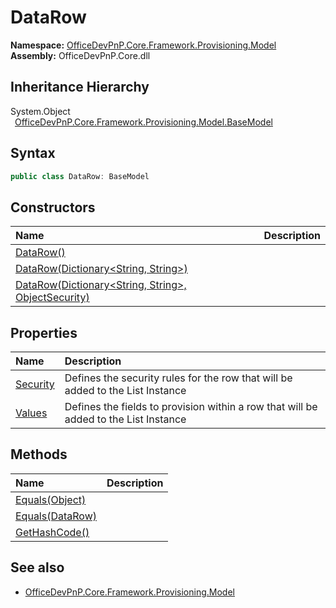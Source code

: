 # DataRow
  

**Namespace:** [OfficeDevPnP.Core.Framework.Provisioning.Model](OfficeDevPnP.Core.Framework.Provisioning.Model.md)  
**Assembly:** OfficeDevPnP.Core.dll  
## Inheritance Hierarchy
System.Object  
&ensp;[OfficeDevPnP.Core.Framework.Provisioning.Model.BaseModel](OfficeDevPnP.Core.Framework.Provisioning.Model.BaseModel.md)  
## Syntax
```C#
public class DataRow: BaseModel
```
## Constructors
|**Name**|**Description**|
|:-----|:-----|
| [DataRow()](OfficeDevPnP.Core.Framework.Provisioning.Model.DataRow.ctor1.md) |  
| [DataRow(Dictionary<String, String>)](OfficeDevPnP.Core.Framework.Provisioning.Model.DataRow.ctor2.md) |  
| [DataRow(Dictionary<String, String>, ObjectSecurity)](OfficeDevPnP.Core.Framework.Provisioning.Model.DataRow.ctor3.md) |  
## Properties
|**Name**|**Description**|
|:-----|:-----|
| [Security](OfficeDevPnP.Core.Framework.Provisioning.Model.DataRow.Security.md) | Defines the security rules for the row that will be added to the List Instance
| [Values](OfficeDevPnP.Core.Framework.Provisioning.Model.DataRow.Values.md) | Defines the fields to provision within a row that will be added to the List Instance
## Methods
|**Name**|**Description**|
|:-----|:-----|
| [Equals(Object)](OfficeDevPnP.Core.Framework.Provisioning.Model.DataRow.3520ddbb.md) | 
| [Equals(DataRow)](OfficeDevPnP.Core.Framework.Provisioning.Model.DataRow.26d55d27.md) | 
| [GetHashCode()](OfficeDevPnP.Core.Framework.Provisioning.Model.DataRow.1c6872bd.md) | 
## See also
- [OfficeDevPnP.Core.Framework.Provisioning.Model](OfficeDevPnP.Core.Framework.Provisioning.Model.md)
